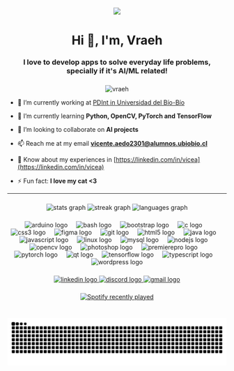 <br clear="both">

<div align="center">
  <img height="170" src="cat.gif"  />
</div>

###

<h1 align="center">Hi 👋, I'm, Vraeh</h1>

###

<h3 align="center">I love to develop apps to solve everyday life problems, specially if it's AI/ML related!</h3>

###

<p align="center"> <img src="https://komarev.com/ghpvc/?username=vraeh&label=Profile%20views&color=0e75b6&style=flat" alt="vraeh" /> </p>

- 🔭 I’m currently working at [PDInt in Universidad del Bío-Bío](https://github.com/Vraeh/PDInt)

- 🌱 I’m currently learning **Python, OpenCV, PyTorch and TensorFlow**

- 👯 I’m looking to collaborate on **AI projects**

- 📫 Reach me at my email **vicente.aedo2301@alumnos.ubiobio.cl**

- 📄 Know about my experiences in [https://linkedin.com/in/vicea](https://linkedin.com/in/vicea)

- ⚡ Fun fact: **I love my cat <3**

---------------------------------

###

<div align="center">
  <img src="https://github-readme-stats.vercel.app/api?username=Vraeh&hide_title=false&hide_rank=false&show_icons=true&include_all_commits=true&count_private=true&disable_animations=false&theme=dracula&locale=en&hide_border=false" height="150" alt="stats graph"  />
  <img src="https://streak-stats.demolab.com?user=Vraeh&locale=en&mode=weekly&theme=dracula&hide_border=false&border_radius=5" height="150" alt="streak graph"  />
  <img src="https://github-readme-stats.vercel.app/api/top-langs?username=Vraeh&locale=en&hide_title=false&layout=compact&card_width=320&langs_count=5&theme=dracula&hide_border=false&custom_title=My%20Preffered%20Languages%20%3C3" height="150" alt="languages graph"  />
</div>

###

<div align="center">
  <img src="https://cdn.jsdelivr.net/gh/devicons/devicon/icons/arduino/arduino-original.svg" height="30" alt="arduino logo"  />
  <img width="12" />
  <img src="https://cdn.jsdelivr.net/gh/devicons/devicon/icons/bash/bash-original.svg" height="30" alt="bash logo"  />
  <img width="12" />
  <img src="https://skillicons.dev/icons?i=bootstrap" height="30" alt="bootstrap logo"  />
  <img width="12" />
  <img src="https://cdn.jsdelivr.net/gh/devicons/devicon/icons/c/c-original.svg" height="30" alt="c logo"  />
  <img width="12" />
  <img src="https://cdn.jsdelivr.net/gh/devicons/devicon/icons/css3/css3-original.svg" height="30" alt="css3 logo"  />
  <img width="12" />
  <img src="https://cdn.jsdelivr.net/gh/devicons/devicon/icons/figma/figma-original.svg" height="30" alt="figma logo"  />
  <img width="12" />
  <img src="https://cdn.jsdelivr.net/gh/devicons/devicon/icons/git/git-original.svg" height="30" alt="git logo"  />
  <img width="12" />
  <img src="https://cdn.jsdelivr.net/gh/devicons/devicon/icons/html5/html5-original.svg" height="30" alt="html5 logo"  />
  <img width="12" />
  <img src="https://cdn.jsdelivr.net/gh/devicons/devicon/icons/java/java-original.svg" height="30" alt="java logo"  />
  <img width="12" />
  <img src="https://cdn.jsdelivr.net/gh/devicons/devicon/icons/javascript/javascript-original.svg" height="30" alt="javascript logo"  />
  <img width="12" />
  <img src="https://cdn.jsdelivr.net/gh/devicons/devicon/icons/linux/linux-original.svg" height="30" alt="linux logo"  />
  <img width="12" />
  <img src="https://cdn.jsdelivr.net/gh/devicons/devicon/icons/mysql/mysql-original.svg" height="30" alt="mysql logo"  />
  <img width="12" />
  <img src="https://cdn.jsdelivr.net/gh/devicons/devicon/icons/nodejs/nodejs-original.svg" height="30" alt="nodejs logo"  />
  <img width="12" />
  <img src="https://cdn.jsdelivr.net/gh/devicons/devicon/icons/opencv/opencv-original.svg" height="30" alt="opencv logo"  />
  <img width="12" />
  <img src="https://cdn.jsdelivr.net/gh/devicons/devicon/icons/photoshop/photoshop-line.svg" height="30" alt="photoshop logo"  />
  <img width="12" />
  <img src="https://cdn.jsdelivr.net/gh/devicons/devicon/icons/premierepro/premierepro-original.svg" height="30" alt="premierepro logo"  />
  <img width="12" />
  <img src="https://cdn.jsdelivr.net/gh/devicons/devicon/icons/pytorch/pytorch-original.svg" height="30" alt="pytorch logo"  />
  <img width="12" />
  <img src="https://cdn.jsdelivr.net/gh/devicons/devicon/icons/qt/qt-original.svg" height="30" alt="qt logo"  />
  <img width="12" />
  <img src="https://cdn.jsdelivr.net/gh/devicons/devicon/icons/tensorflow/tensorflow-original.svg" height="30" alt="tensorflow logo"  />
  <img width="12" />
  <img src="https://cdn.jsdelivr.net/gh/devicons/devicon/icons/typescript/typescript-plain.svg" height="30" alt="typescript logo"  />
  <img width="12" />
  <img src="https://cdn.jsdelivr.net/gh/devicons/devicon/icons/wordpress/wordpress-plain.svg" height="30" alt="wordpress logo"  />
</div>

###

<div align="center">
  <a href="https://www.linkedin.com/in/vicea/" target="_blank">
    <img src="https://img.shields.io/static/v1?message=LinkedIn&logo=linkedin&label=&color=0077B5&logoColor=white&labelColor=&style=for-the-badge" height="35" alt="linkedin logo"  />
  </a>
  <a href="https://discordapp.com/users/314415066575536128" target="_blank">
    <img src="https://img.shields.io/static/v1?message=Discord&logo=discord&label=@vraeh&color=7289DA&logoColor=white&labelColor=&style=for-the-badge" height="35" alt="discord logo"  />
  </a>
  <a href="mailto:vicente.aedo2301@alumnos.ubiobio.cl" target="_blank">
    <img src="https://img.shields.io/static/v1?message=Gmail&logo=gmail&label=&color=D14836&logoColor=white&labelColor=&style=for-the-badge" height="35" alt="gmail logo"  />
  </a>
</div>

###

<div align="center">
  <a href="https://open.spotify.com/user/bl360atsg3la3li1s9rtli43l">
    <img src="https://spotify-recently-played-readme.vercel.app/api?user=bl360atsg3la3li1s9rtli43l&count=3&unique=true" alt="Spotify recently played"  />
  </a>
</div>

###

<br clear="both">

<img src="https://raw.githubusercontent.com/Vraeh/Vraeh/output/snake.svg" alt="Snake animation" />

###

